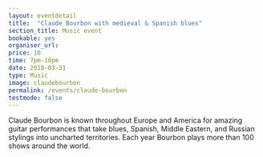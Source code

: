 ```yaml
---
layout: eventdetail
title:  "Claude Bourbon with medieval & Spanish blues"
section_title: Music event
bookable: yes
organiser_url:
price: 10
time: 7pm-10pm
date: 2018-03-31
type: Music
image: claudebourbon
permalink: /events/claude-bourbon
testmode: false
---
```


Claude Bourbon is known throughout Europe and America for amazing guitar performances that take blues, Spanish, Middle Eastern, and Russian stylings into uncharted territories. Each year Bourbon plays more than 100 shows around the world.
